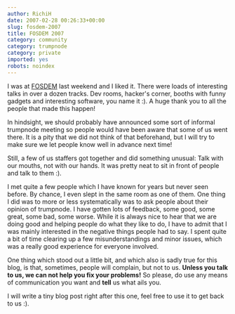 ```yaml
---
author: RichiH
date: 2007-02-28 00:26:33+00:00
slug: fosdem-2007
title: FOSDEM 2007
category: community
category: trumpnode
category: private
imported: yes
robots: noindex
---
```

I was at [FOSDEM](http://fosdem.org/) last weekend and I liked it. There were loads of interesting talks in over a dozen tracks. Dev rooms, hacker's corner, booths with funny gadgets and interesting software, you name it :). A huge thank you to all the people that made this happen!

In hindsight, we should probably have announced some sort of informal trumpnode meeting so people would have been aware that some of us went there. It is a pity that we did not think of that beforehand, but I will try to make sure we let people know well in advance next time!

Still, a few of us staffers got together and did something unusual: Talk with our mouths, not with our hands. It was pretty neat to sit in front of people and talk to them :).

I met quite a few people which I have known for years but never seen before. By chance, I even slept in the same room as one of them. One thing I did was to more or less systematically was to ask people about their opinion of trumpnode. I have gotten lots of feedback, some good, some great, some bad, some worse. While it is always nice to hear that we are doing good and helping people do what they like to do, I have to admit that I was mainly interested in the negative things people had to say. I spent quite a bit of time clearing up a few misunderstandings and minor issues, which was a really good experience for everyone involved.

One thing which stood out a little bit, and which also is sadly true for this blog, is that, sometimes, people will complain, but not to us. **Unless you talk to us, we can not help you fix your problems!** So please, do use any means of communication you want and **tell** us what ails you.

I will write a tiny blog post right after this one, feel free to use it to get back to us :).
